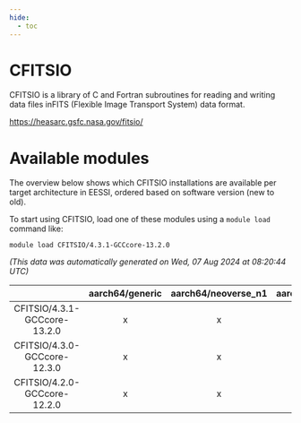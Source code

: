 ```yaml
---
hide:
  - toc
---
```


CFITSIO
=======


CFITSIO is a library of C and Fortran subroutines for reading and writing data files inFITS (Flexible Image Transport System) data format.

https://heasarc.gsfc.nasa.gov/fitsio/
# Available modules


The overview below shows which CFITSIO installations are available per target architecture in EESSI, ordered based on software version (new to old).

To start using CFITSIO, load one of these modules using a `module load` command like:

```shell
module load CFITSIO/4.3.1-GCCcore-13.2.0
```

*(This data was automatically generated on Wed, 07 Aug 2024 at 08:20:44 UTC)*  

| |aarch64/generic|aarch64/neoverse_n1|aarch64/neoverse_v1|x86_64/generic|x86_64/amd/zen2|x86_64/amd/zen3|x86_64/amd/zen4|x86_64/intel/haswell|x86_64/intel/skylake_avx512|
| :---: | :---: | :---: | :---: | :---: | :---: | :---: | :---: | :---: | :---: |
|CFITSIO/4.3.1-GCCcore-13.2.0|x|x|x|x|x|x|x|x|x|
|CFITSIO/4.3.0-GCCcore-12.3.0|x|x|x|x|x|x|x|x|x|
|CFITSIO/4.2.0-GCCcore-12.2.0|x|x|x|x|x|x|-|x|x|
